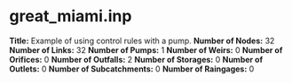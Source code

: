 # great_miami.inp
**Title:** Example of using control rules with a pump.
**Number of Nodes:** 32
**Number of Links:** 32
**Number of Pumps:** 1
**Number of Weirs:** 0
**Number of Orifices:** 0
**Number of Outfalls:** 2
**Number of Storages:** 0
**Number of Outlets:** 0
**Number of Subcatchments:** 0
**Number of Raingages:** 0
